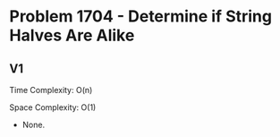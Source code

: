# Problem 1704 - Determine if String Halves Are Alike

## V1

Time Complexity: O(n)

Space Complexity: O(1)

- None.
